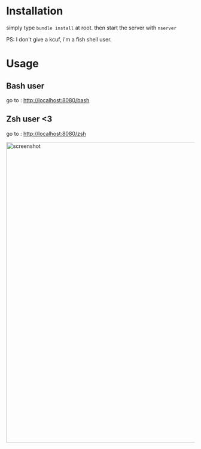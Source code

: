 # Installation

simply type ``bundle install`` at root.
then start the server with ``nserver``

PS: I don't give a kcuf, i'm a fish shell user.

# Usage

## Bash user

go to : [http://localhost:8080/bash](http://localhost:8080/bash)

## Zsh user <3

go to : [http://localhost:8080/zsh](http://localhost:8080/zsh)

<img alt="screenshot" src="http://i.imgur.com/5rr9gmb.png" width=800 />
